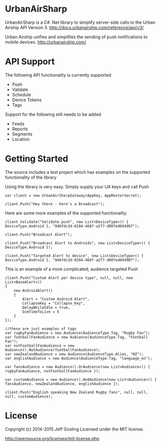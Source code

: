 UrbanAirSharp
=============

UrbanAirSharp is a C# .Net library to simplify server-side calls to the Urban Airship API Version 3.
http://docs.urbanairship.com/reference/api/v3/

Urban Airship unifies and simplifies the sending of push notifications to mobile devices.
http://urbanairship.com/

# API Support

The following API functionality is currently supported

- Push
- Validate
- Schedule
- Device Tokens
- Tags

Support for the following still needs to be added

- Feeds
- Reports
- Segments
- Location

# Getting Started

The source includes a test project which has examples on the supported functionality of the library

Using the library is very easy. Simply supply your UA keys and call Push

    var client = new UrbanAirSharpGateway(AppKey, AppMasterSecret);

	client.Push("Hey there - here's a Broadcast");

Here are some more examples of the supported functionality

    client.Validate("Validate push", new List<DeviceType>() { DeviceType.Android }, "946fdc3d-0284-468f-a2f7-d007ed694907"); 

	client.Push("Broadcast Alert");

	client.Push("Broadcast Alert to Androids", new List<DeviceType>() { DeviceType.Android });

	client.Push("Targeted Alert to device", new List<DeviceType>() { DeviceType.Android }, "946fdc3d-0284-468f-a2f7-d007ed694907");

This is an example of a more complicated, audience targeted Push
	
	client.Push("Custom Alert per device type", null, null, new List<BaseAlert>()
	{
		new AndroidAlert()
		{
			Alert = "Custom Android Alert",
			CollapseKey = "Collapse_Key",
			DelayWhileIdle = true,
			GcmTimeToLive = 5
		}
	});

	//these are just examples of tags
	var rugbyFanAudience = new Audience(AudienceType.Tag, "Rugby Fan");
	var footballFanAudience = new Audience(AudienceType.Tag, "Football Fan");
	var notFootballFanAudience = new Audience().NotAudience(footballFanAudience);
	var newZealandAudience = new Audience(AudienceType.Alias, "NZ");
	var englishAudience = new Audience(AudienceType.Tag, "language_en");

	var fansAudience = new Audience().OrAudience(new List<Audience>() { rugbyFanAudience, notFootballFanAudience });

	var customAudience = new Audience().AndAudience(new List<Audience>() { fansAudience, newZealandAudience, englishAudience });

	client.Push("English speaking New Zealand Rugby fans", null, null, null, customAudience);

# License
Copyright (c) 2014-2015 Jeff Gosling Licensed under the MIT license.

http://opensource.org/licenses/mit-license.php
